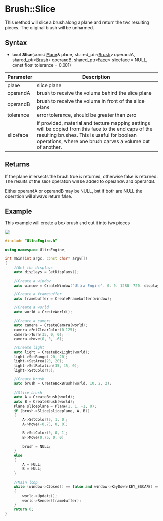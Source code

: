 # Brush::Slice

This method will slice a brush along a plane and return the two resulting pieces. The original brush will be unharmed.

## Syntax

- bool **Slice**(const [Plane](Plane.md)& plane, shared_ptr<[Brush](Brush.md)> operandA, shared_ptr<[Brush](Brush.md)> operandB, shared_ptr<[Face](Face.md)> sliceface = NULL, const float tolerance = 0.001)

| Parameter | Description |
|---|---|
| plane | slice plane |
| operandA | brush to receive the volume behind the slice plane |
| operandB | brush to receive the volume in front of the slice plane |
| tolerance | error tolerance, should be greater than zero |
| sliceface | if provided, material and texture mapping settings will be copied from this face to the end caps of the resulting brushes. This is useful for boolean operations, where one brush carves a volume out of another.

## Returns

If the plane intersects the brush true is returned, otherwise false is returned. The results of the slice operation will be added to operandA and operandB.

Either operandA or operandB may be NULL, but if both are NULL the operation will always return false.

## Example

This example will create a box brush and cut it into two pieces.

![](https://github.com/UltraEngine/Documentation/raw/master/Images/brush_slice.jpg)

```c++
#include "UltraEngine.h"

using namespace UltraEngine;

int main(int argc, const char* argv[])
{
    //Get the displays
    auto displays = GetDisplays();

    //Create a window
    auto window = CreateWindow("Ultra Engine", 0, 0, 1280, 720, displays[0], WINDOW_CENTER | WINDOW_TITLEBAR);

    //Create a framebuffer
    auto framebuffer = CreateFramebuffer(window);

    //Create a world
    auto world = CreateWorld();

    //Create a camera    
    auto camera = CreateCamera(world);
    camera->SetClearColor(0.125);
    camera->Turn(35, 0, 0);
    camera->Move(0, 0, -6);

    //Create light
    auto light = CreateBoxLight(world);
    light->SetRange(-20, 20);
    light->SetArea(20, 20);
    light->SetRotation(35, 35, 0);
    light->SetColor(3);

    //Create brush
    auto brush = CreateBoxBrush(world, 10, 2, 2);
    
    //Slice brush
    auto A = CreateBrush(world);
    auto B = CreateBrush(world);
    Plane sliceplane = Plane(1, 1, -1, 0);
    if (brush->Slice(sliceplane, A, B))
    {
        A->SetColor(0, 1, 0);
        A->Move(-0.75, 0, 0);

        B->SetColor(0, 0, 1);
        B->Move(0.75, 0, 0);

        brush = NULL;
    }
    else
    {
        A = NULL;
        B = NULL;
    }

    //Main loop
    while (window->Closed() == false and window->KeyDown(KEY_ESCAPE) == false)
    {
        world->Update();
        world->Render(framebuffer);
    }
    return 0;
}
```

